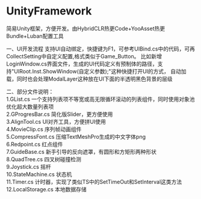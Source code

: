 # UnityFramework

简易Unity框架，方便开发。由HybridCLR热更Code+YooAsset热更Bundle+Luban配置工具

一、UI开发流程
支持UI自动绑定，快捷键为F1，可参考UIBind.cs中的代码，可再CollectSetting中自定义配置,格式类似于Game_Button。
比如新增LoginWindow.cs界面文件，生成的UI代码定义有预制体的路径，支持"UIRoot.Inst.ShowWindow<LoginWindow>(自定义参数);"这种快捷打开UI的方式，
自动加载，同时也会处理ModalLayer这种放在UI下面的半透明黑色背景的层级

二、部分文件说明：<br>
1.GList.cs 一个支持列表项不等宽或高无限循环滚动的列表组件，同时使用对象池优化超大数量列表项 <br>
2.GProgresBar.cs 简化版Slider，更方便使用 <br>
3.AlignTool.cs UI对齐工具，方便拼UI使用 <br>
4.MovieClip.cs 序列帧动画组件 <br>
5.CompressFont.cs 压缩TextMeshPro生成的中文字体png <br>
6.Redpoint.cs 红点组件 <br>
7.GuideBase.cs 新手引导的反向遮罩，有圆形和方矩形两种形状  <br>
8.QuadTree.cs 四叉树碰撞检测 <br>
9.Joystick.cs 摇杆 <br>
10.StateMachine.cs 状态机 <br>
11.Timer.cs 计时器，实现了类似TS中的SetTimeOut和SetInterval这类方法 <br>
12.LocalStorage.cs 本地数据存储 <br>
